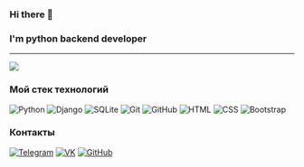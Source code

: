### Hi there 👋

### I'm python backend developer

<hr>

![](http://github-profile-summary-cards.vercel.app/api/cards/profile-details?username=germynic31&theme=discord_old_blurple)



### Мой стек технологий

![Python](https://img.shields.io/badge/-Python-333?style=for-the-badge&logo=python)
![Django](https://img.shields.io/badge/-Django-333?style=for-the-badge&logo=django&logoColor=008500)
![SQLite](https://img.shields.io/badge/-SQLite-333?style=for-the-badge&logo=SQLite&logoColor=blue)
![Git](https://img.shields.io/badge/-Git-333?style=for-the-badge&logo=Git)
![GitHub](https://img.shields.io/badge/-GitHub-333?style=for-the-badge&logo=GitHub)
![HTML](https://img.shields.io/badge/-HTML-333?style=for-the-badge&logo=html5)
![CSS](https://img.shields.io/badge/-CSS-333?style=for-the-badge&logo=css3&logoColor=blue)
![Bootstrap](https://img.shields.io/badge/-Bootstrap-333?style=for-the-badge&logo=Bootstrap)

### Контакты
[![Telegram](https://img.shields.io/badge/-Telegram-333?style=for-the-badge&logo=telegram&logoColor=27A0D9)](https://t.me/germynic)
[![VK](https://img.shields.io/badge/-VK-333?style=for-the-badge&logo=Vk&logoColor=27A0D9)](https://vk.com/warden00)
[![GitHub](https://img.shields.io/badge/-GitHub-333?style=for-the-badge&logo=GitHub&logoColor=fff)](https://github.com/morphIsmail)
